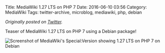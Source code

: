 Title: MediaWiki 1.27 LTS on PHP 7
Date: 2016-06-10 03:56
Category: MediaWiki
Tags: twitter-archive, microblog, mediawiki, php, debian

_Originally posted on [Twitter](https://web.archive.org/web/https://twitter.com/legoktm/status/741116722044936192)._

Teaser of MediaWiki 1.27 LTS on PHP 7 using a Debian package!

![Screenshot of MediaWiki's Special:Version showing 1.27 LTS on PHP 7 on Debian]({static}/images/20160610-twitter-741116722044936192-1.jpg)
